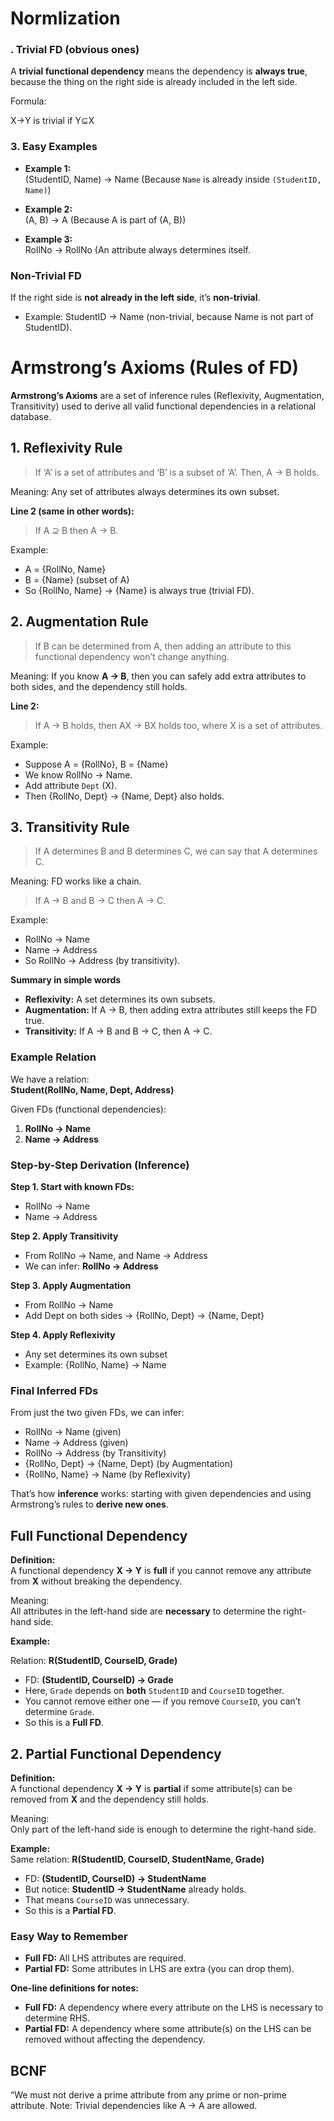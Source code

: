# Normlization
### . Trivial FD (obvious ones)

A **trivial functional dependency** means the dependency is **always true**, because the thing on the right side is already included in the left side.

Formula:

X→Y is trivial if Y⊆X
### 3. Easy Examples

- **Example 1:**  
    (StudentID, Name) → Name 
    (Because `Name` is already inside `(StudentID, Name)`)
    
- **Example 2:**  
    (A, B) → A 
    (Because A is part of (A, B))
    
- **Example 3:**  
    RollNo → RollNo 
    (An attribute always determines itself.

###  Non-Trivial FD 

If the right side is **not already in the left side**, it’s **non-trivial**.

- Example: StudentID → Name (non-trivial, because Name is not part of StudentID).

# Armstrong’s Axioms (Rules of FD)

**Armstrong’s Axioms** are a set of inference rules (Reflexivity, Augmentation, Transitivity) used to derive all valid functional dependencies in a relational database.

## **1. Reflexivity Rule**

> If ‘A’ is a set of attributes and ‘B’ is a subset of ‘A’. Then, A → B holds.

 Meaning: Any set of attributes always determines its own subset.

**Line 2 (same in other words):**

> If A ⊇ B then A → B.

 Example:

- A = {RollNo, Name}
- B = {Name} (subset of A)
- So {RollNo, Name} → {Name} is always true (trivial FD).
## **2. Augmentation Rule**

> If B can be determined from A, then adding an attribute to this functional dependency won’t change anything.

Meaning: If you know **A → B**, then you can safely add extra attributes to both sides, and the dependency still holds.

**Line 2:**

> If A → B holds, then AX → BX holds too, where X is a set of attributes.

 Example:

- Suppose A = {RollNo}, B = {Name}
- We know RollNo → Name.
- Add attribute `Dept` (X).
- Then {RollNo, Dept} → {Name, Dept} also holds.
## **3. Transitivity Rule**

> If A determines B and B determines C, we can say that A determines C.

 Meaning: FD works like a chain.

> If A → B and B → C then A → C.

 Example:

- RollNo → Name
- Name → Address
- So RollNo → Address (by transitivity).

**Summary in simple words**

- **Reflexivity:** A set determines its own subsets.
- **Augmentation:** If A → B, then adding extra attributes still keeps the FD true.
- **Transitivity:** If A → B and B → C, then A → C.
### Example Relation

We have a relation:  
**Student(RollNo, Name, Dept, Address)**

Given FDs (functional dependencies):

1. **RollNo → Name**
2. **Name → Address**
### Step-by-Step Derivation (Inference)

**Step 1. Start with known FDs:**

- RollNo → Name
- Name → Address

**Step 2. Apply Transitivity**

- From RollNo → Name, and Name → Address
- We can infer: **RollNo → Address** 

**Step 3. Apply Augmentation**

- From RollNo → Name
- Add Dept on both sides → {RollNo, Dept} → {Name, Dept} 


**Step 4. Apply Reflexivity** 

- Any set determines its own subset
- Example: {RollNo, Name} → Name 


###  Final Inferred FDs

From just the two given FDs, we can infer:

- RollNo → Name (given)
- Name → Address (given)
- RollNo → Address (by Transitivity)
- {RollNo, Dept} → {Name, Dept} (by Augmentation)
- {RollNo, Name} → Name (by Reflexivity)

That’s how **inference** works: starting with given dependencies and using Armstrong’s rules to **derive new ones**.


##  **Full Functional Dependency**

**Definition:**  
A functional dependency **X → Y** is **full** if you cannot remove any attribute from **X** without breaking the dependency.

 Meaning:  
All attributes in the left-hand side are **necessary** to determine the right-hand side.

 **Example:**  

Relation: **R(StudentID, CourseID, Grade)**

- FD: **(StudentID, CourseID) → Grade**
- Here, `Grade` depends on **both** `StudentID` and `CourseID` together.
- You cannot remove either one — if you remove `CourseID`, you can’t determine `Grade`.
- So this is a **Full FD**.
## 2. **Partial Functional Dependency**

**Definition:**  
A functional dependency **X → Y** is **partial** if some attribute(s) can be removed from **X** and the dependency still holds.

Meaning:  
Only part of the left-hand side is enough to determine the right-hand side.

 **Example:**  
Same relation: **R(StudentID, CourseID, StudentName, Grade)**

- FD: **(StudentID, CourseID) → StudentName**
- But notice: **StudentID → StudentName** already holds.
- That means `CourseID` was unnecessary.
- So this is a **Partial FD**.

### Easy Way to Remember

- **Full FD:** All LHS attributes are required.
- **Partial FD:** Some attributes in LHS are extra (you can drop them).

 **One-line definitions for notes:**

- **Full FD:** A dependency where every attribute on the LHS is necessary to determine RHS.
- **Partial FD:** A dependency where some attribute(s) on the LHS can be removed without affecting the dependency.


## BCNF
“We must not derive a prime attribute from any prime or non-prime attribute. Note: Trivial dependencies like A → A are allowed.
